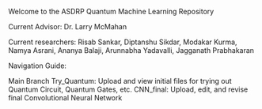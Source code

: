 Welcome to the ASDRP Quantum Machine Learning Repository

Current Advisor: Dr. Larry McMahan

Current researchers: Risab Sankar, Diptanshu Sikdar, Modakar Kurma, Namya Asrani, Ananya Balaji, Arunnabha Yadavalli, Jagganath Prabhakaran

Navigation Guide:

Main Branch
Try_Quantum: Upload and view initial files for trying out Quantum Circuit, Quantum Gates, etc.
CNN_final: Upload, edit, and revise final Convolutional Neural Network
